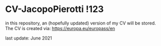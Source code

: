 # CV-JacopoPierotti !123
in this repository, an (hopefully updated) version of my CV will be stored.
The CV is created via: https://europa.eu/europass/en

last update: June 2021
